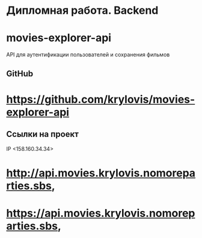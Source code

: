# Дипломная работа. Backend
# movies-explorer-api
API для аутентификации пользователей и сохранения фильмов

## GitHub
# https://github.com/krylovis/movies-explorer-api
## Ссылки на проект
IP <158.160.34.34>


# http://api.movies.krylovis.nomoreparties.sbs,
# https://api.movies.krylovis.nomoreparties.sbs,
